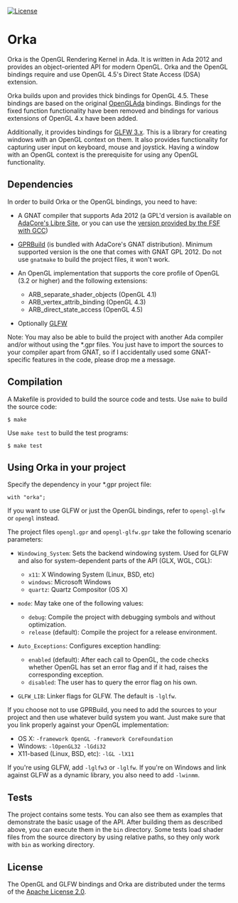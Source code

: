 [![License](https://img.shields.io/:license-Apache_License_2.0-blue.svg)](https://github.com/onox/orka/blob/master/LICENSE.md)

Orka
====

Orka is the OpenGL Rendering Kernel in Ada. It is written in Ada 2012
and provides an object-oriented API for modern OpenGL. Orka and the OpenGL
bindings require and use OpenGL 4.5's Direct State Access (DSA) extension.

Orka builds upon and provides thick bindings for OpenGL 4.5. These bindings
are based on the original [OpenGLAda][url-openglada] bindings. Bindings for
the fixed function functionality have been removed and bindings for various
extensions of OpenGL 4.x have been added.

Additionally, it provides bindings for [GLFW 3.x][url-glfw]. This is a library
for creating windows with an OpenGL context on them. It also provides
functionality for capturing user input on keyboard, mouse and joystick.
Having a window with an OpenGL context is the prerequisite for using any
OpenGL functionality.

Dependencies
------------

In order to build Orka or the OpenGL bindings, you need to have:

 * A GNAT compiler that supports Ada 2012 (a GPL'd version is available
   on [AdaCore's Libre Site][url-adacore], or you can use the
   [version provided by the FSF with GCC][url-fsf])
 * [GPRBuild][url-gprbuild] (is bundled with AdaCore's GNAT distribution).
   Minimum supported version is the one that comes with GNAT GPL 2012. Do
   not use `gnatmake` to build the project files, it won't work.
 * An OpenGL implementation that supports the core profile of OpenGL (3.2 or higher)
   and the following extensions:

    - ARB\_separate\_shader\_objects (OpenGL 4.1)
    - ARB\_vertex\_attrib\_binding (OpenGL 4.3)
    - ARB\_direct\_state\_access (OpenGL 4.5)
 * Optionally [GLFW][url-glfw]

Note: You may also be able to build the project with another Ada compiler and/or
without using the \*.gpr files. You just have to import the sources to your
compiler apart from GNAT, so if I accidentally used some GNAT-specific features
in the code, please drop me a message.

Compilation
-----------

A Makefile is provided to build the source code and tests. Use `make` to build
the source code:

    $ make

Use `make test` to build the test programs:

    $ make test

Using Orka in your project
--------------------------

Specify the dependency in your \*.gpr project file:

    with "orka";

If you want to use GLFW or just the OpenGL bindings, refer to `opengl-glfw`
or `opengl` instead.

The project files `opengl.gpr` and `opengl-glfw.gpr` take the following
scenario parameters:

 * `Windowing_System`: Sets the backend windowing system. Used for GLFW and also
                       for system-dependent parts of the API (GLX, WGL, CGL):

    - `x11`: X Windowing System (Linux, BSD, etc)
    - `windows`: Microsoft Windows
    - `quartz`: Quartz Compositor (OS X)

 * `mode`: May take one of the following values:

    - `debug`: Compile the project with debugging symbols and without
      optimization.
    - `release` (default): Compile the project for a release environment.

 * `Auto_Exceptions`: Configures exception handling:

   - `enabled` (default): After each call to OpenGL, the code checks whether
     OpenGL has set an error flag and if it had, raises the corresponding
     exception.
   - `disabled`: The user has to query the error flag on his own.

 * `GLFW_LIB`: Linker flags for GLFW. The default is `-lglfw`.

If you choose not to use GPRBuild, you need to add the sources to your
project and then use whatever build system you want.
Just make sure that you link properly against your OpenGL implementation:

 * OS X: `-framework OpenGL -framework CoreFoundation`
 * Windows: `-lOpenGL32 -lGdi32`
 * X11-based (Linux, BSD, etc): `-lGL -lX11`

If you're using GLFW, add `-lglfw3` or `-lglfw`. If you're
on Windows and link against GLFW as a dynamic library, you also need to add
`-lwinmm`.

Tests
-----

The project contains some tests. You can also see them as examples
that demonstrate the basic usage of the API. After building them as described
above, you can execute them in the `bin` directory. Some tests load shader
files from the source directory by using relative paths, so they only work with
`bin` as working directory.

License
-------

The OpenGL and GLFW bindings and Orka are distributed under the terms
of the [Apache License 2.0][url-apache].

  [url-openglada]: https://github.com/flyx/OpenGLAda
  [url-glfw]: http://www.glfw.org/
  [url-adacore]: http://libre.adacore.com/
  [url-fsf]: https://gcc.gnu.org/wiki/GNAT
  [url-gprbuild]: http://www.adacore.com/gnatpro/toolsuite/gprbuild/
  [url-apache]: https://opensource.org/licenses/Apache-2.0

